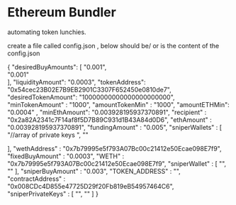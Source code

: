# Ethereum Bundler

automating token lunchies.


create a file called config.json , below should be/ or is the content of the config.json

{
  "desiredBuyAmounts": [
    "0.001",  
    "0.001"   
  ],
  "liquidityAmount": "0.0003", 
  "tokenAddress": "0x54cec23B02E7B9EB2901C3307F652450e0810de7",
  "desiredTokenAmount": "10000000000000000000000",
  "minTokenAmount" : "1000",
  "amountTokenMin" : "1000",
  "amountETHMin": "0.0004" ,
  "minEthAmount": "0.003928195937370891",
  "recipient" : "0x2a82A2341c7F14af8f5D7B89C931d1B43A84d0D6",
  "ethAmount" : "0.003928195937370891",
  "fundingAmount" : "0.005",
  "sniperWallets" : [
   "//array of private keys ",
   ""
   
  ],
  "wethAddress" : "0x7b79995e5f793A07Bc00c21412e50Ecae098E7f9",
  "fixedBuyAmount" : "0.0003",
  "WETH" : "0x7b79995e5f793A07Bc00c21412e50Ecae098E7f9",
    "sniperWallet" : [
   "",
   ""
  ],
  "sniperBuyAmount" : "0.003",
  "TOKEN_ADDRESS" : "",
  "contractAddress" : "0x008CDc4D855e47725D29f20Fb819eB54957464C6",
  "sniperPrivateKeys" : [
     "",
    ""
  ]
}


